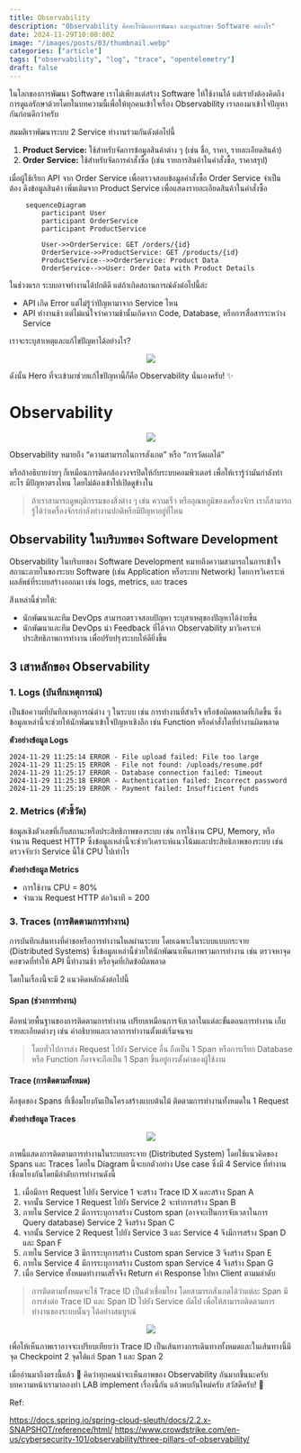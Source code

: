 ```yaml
---
title: Observability
description: "Observability คืออะไรมีผลการพัฒนา และดูแลรักษา Software อย่างไร"
date: 2024-11-29T10:00:00Z
image: "/images/posts/03/thumbnail.webp"
categories: ["article"]
tags: ["observability", "log", "trace", "opentelemetry"]
draft: false
---
```


ในโลกของการพัฒนา Software เราไม่เพียงแต่สร้าง Software ให้ใช้งานได้ แต่เรายังต้องคิดถึงการดูแลรักษาด้วยโดยในบทความนี้เพื่อให้ทุกคนเข้าใจเรื่อง Observability เราลองมาเข้าใจปัญหากันก่อนดีกว่าครับ

สมมติเราพัฒนาระบบ 2 Service ทำงานร่วมกันดังต่อไปนี้

1. **Product Service:** ใช้สำหรับจัดการข้อมูลสินค้าต่าง ๆ (เช่น ชื่อ, ราคา, รายละเอียดสินค้า)
2. **Order Service:** ใช้สำหรับจัดการคำสั่งซื้อ (เช่น รายการสินค้าในคำสั่งซื้อ, ราคาสรุป)

เมื่อผู้ใช้เรียก API จาก Order Service เพื่อตรวจสอบข้อมูลคำสั่งซื้อ Order Service จำเป็นต้อง ดึงข้อมูลสินค้า เพิ่มเติมจาก Product Service เพื่อแสดงรายละเอียดสินค้าในคำสั่งซื้อ

```mermaid
    sequenceDiagram
        participant User
        participant OrderService
        participant ProductService

        User->>OrderService: GET /orders/{id}
        OrderService->>ProductService: GET /products/{id}
        ProductService-->>OrderService: Product Data
        OrderService-->>User: Order Data with Product Details
```

ในช่วงแรก ระบบอาจทำงานได้ปกติดี แต่ถ้าเกิดสถานการณ์ดังต่อไปนี้ล่ะ

- API เกิด Error แต่ไม่รู้ว่าปัญหามาจาก Service ไหน
- API ทำงานช้า แต่ไม่แน่ใจว่าความช้านั้นเกิดจาก Code, Database, หรือการสื่อสารระหว่าง Service

เราจะระบุสาเหตุและแก้ไขปัญหาได้อย่างไร?

<p align="center">
  <img src="/images/posts/03/blame.webp" />
</p>

ดังนั้น Hero ที่จะเข้ามาช่วยแก้ไขปัญหานี้ก็คือ Observability นั่นเองครับ! ✨

# Observability

<p align="center">
  <img src="/images/posts/03/dota-2-ward.webp" />
</p>

Observability หมายถึง “ความสามารถในการสังเกต” หรือ “การวัดผลได้”

หรือถ้าอธิบายง่ายๆ ก็เหมือนการติดกล้องวงจรปิดให้กับระบบคอมพิวเตอร์ เพื่อให้เรารู้ว่ามันกำลังทำอะไร มีปัญหาตรงไหน โดยไม่ต้องเข้าไปเปิดดูข้างใน

> ถ้าเราสามารถดูพฤติกรรมของสิ่งต่าง ๆ เช่น ความเร็ว หรืออุณหภูมิของเครื่องจักร เราก็สามารถรู้ได้ว่าเครื่องจักรกำลังทำงานปกติหรือมีปัญหาอยู่ที่ไหน

## Observability ในบริบทของ Software Development

Observability ในบริบทของ Software Development หมายถึงความสามารถในการเข้าใจสถานะภายในของระบบ Software (เช่น Application หรือระบบ Network) โดยการวิเคราะห์ผลลัพธ์ที่ระบบสร้างออกมา เช่น logs, metrics, และ traces

ส่ิงเหล่านี้ช่วยให้:

- นักพัฒนาและทีม DevOps สามารถตรวจสอบปัญหา ระบุสาเหตุของปัญหาได้ง่ายขึ้น
- นักพัฒนาและทีม DevOps นำ Feedback ที่ได้จาก Observability มาวิเคราะห์ประสิทธิภาพการทำงาน เพื่อปรับปรุงระบบให้ดียิ่งขึ้น

## 3 เสาหลักของ Observability

### 1. **Logs** (บันทึกเหตุการณ์)

เป็นข้อความที่บันทึกเหตุการณ์ต่าง ๆ ในระบบ เช่น การทำงานที่สำเร็จ หรือข้อผิดพลาดที่เกิดขึ้น ซึ่งข้อมูลเหล่านี้จะช่วยให้นักพัฒนาเข้าใจปัญหาเชิงลึก เช่น Function หรือคำสั่งใดที่ทำงานผิดพลาด

**ตัวอย่างข้อมูล Logs**

```
2024-11-29 11:25:14 ERROR - File upload failed: File too large
2024-11-29 11:25:15 ERROR - File not found: /uploads/resume.pdf
2024-11-29 11:25:17 ERROR - Database connection failed: Timeout
2024-11-29 11:25:18 ERROR - Authentication failed: Incorrect password
2024-11-29 11:25:19 ERROR - Payment failed: Insufficient funds
```

### 2. **Metrics** (ตัวชี้วัด)

ข้อมูลเชิงตัวเลขที่เก็บสถานะหรือประสิทธิภาพของระบบ เช่น การใช้งาน CPU, Memory, หรือจำนวน Request HTTP ซึ่งข้อมูลเหล่านี้จะช่วยวิเคราะห์แนวโน้มและประสิทธิภาพของระบบ เช่น ตรวจจับว่า Service นี้ใช้ CPU ไปเท่าไร

**ตัวอย่างข้อมูล Metrics**

- การใช้งาน CPU = 80%
- จำนวน Request HTTP ต่อวินาที = 200

### 3. **Traces** (การติดตามการทำงาน)

การบันทึกเส้นทางที่คำขอหรือการทำงานไหลผ่านระบบ โดยเฉพาะในระบบแบบกระจาย (Distributed Systems)
ซึ่งข้อมูลเหล่านี้ช่วยให้นักพัฒนาเห็นภาพรวมการทำงาน เช่น ตรวจหาจุดคอขวดที่ทำให้ API นี้ทำงานช้า หรือจุดที่เกิดข้อผิดพลาด

โดยในเรื่องนี้จะมี 2 แนวคิดหลักดังต่อไปนี้

#### Span (ช่วงการทำงาน)

คือหน่วยพื้นฐานของการติดตามการทำงาน
เปรียบเหมือนการจับเวลาในแต่ละขั้นตอนการทำงาน
เก็บรายละเอียดต่างๆ เช่น คำอธิบายและเวลาการทำงานตั้งแต่เริ่มจนจบ

> โดยทั่วไปการส่ง Request ไปยัง Service อื่น ถือเป็น 1 Span หรือการเรียก Database หรือ Function ก็อาจจะถือเป็น 1 Span ขึ้นอยู่การตั้งค่าของผู้ใช้งาน

#### Trace (การติดตามทั้งหมด)

คือชุดของ Spans ที่เชื่อมโยงกันเป็นโครงสร้างแบบต้นไม้
ติดตามการทำงานทั้งหมดใน 1 Request

**ตัวอย่างข้อมูล Traces**

<p align="center">
  <img src="/images/posts/03/traces-explain.webp" />
</p>

ภาพนี้แสดงการติดตามการทำงานในระบบกระจาย (Distributed System) โดยใช้แนวคิดของ Spans และ Traces โดยใน Diagram นี้จะยกตัวอย่าง Use case ซึ่งมี 4 Service ที่ทำงานเชื่อมโยงกันโดยมีลำดับการทำงานดังนี้

1. เมื่อมีการ Request ไปยัง Service 1 จะสร้าง Trace ID X และสร้าง Span A
2. จากนั้น Service 1 Request ไปยัง Service 2 จะทำการสร้าง Span B
3. ภายใน Service 2 มีการระบุการสร้าง Custom span (อาจจะเป็นการจับเวลาในการ Query database) Service 2 จึงสร้าง Span C
4. จากนั้น Service 2 Request ไปยัง Service 3 และ Service 4 จึงมีการสร้าง Span D และ Span F
5. ภายใน Service 3 มีการระบุการสร้าง Custom span Service 3 จึงสร้าง Span E
6. ภายใน Service 4 มีการระบุการสร้าง Custom span Service 4 จึงสร้าง Span G
7. เมื่อ Service ทั้งหมดทำงานเสร็จจึง Return ค่า Response ไปหา Client ตามมลำดับ

> การติดตามทั้งหมดจะใช้ Trace ID เป็นตัวเชื่อมโยง โดยสามารถสังเกตได้ว่าแต่ละ Span มีการส่งต่อ Trace ID และ Span ID ไปยัง Service ถัดไป เพื่อให้สามารถติดตามการทำงานของระบบนั้นๆ ได้อย่างสมบูรณ์

<p align="center">
  <img src="/images/posts/03/traces-example.webp" />
</p>

เพื่อให้เห็นภาพเราอาจจะเปรียบเทียบว่า Trace ID เป็นเส้นทางการเดินทางทั้งหมดและในเส้นทางนี้มีจุด Checkpoint 2 จุดได้แก่ Span 1 และ Span 2

เมื่ออ่านมาถึงตรงนี้แล้ว 🎉 คิดว่าทุกคนน่าจะเห็นภาพของ Observability กันมากขึ้นนะครับ บทความหน้าเรามาลองทำ LAB implement เรื่องนี้กัน แล้วพบกันใหม่ครับ สวัสดีครับ! 🙌

Ref:

https://docs.spring.io/spring-cloud-sleuth/docs/2.2.x-SNAPSHOT/reference/html/
https://www.crowdstrike.com/en-us/cybersecurity-101/observability/three-pillars-of-observability/
